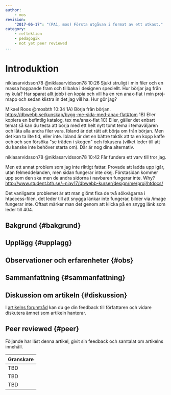 ```yaml
---
author:
    - mos
revision:
    "2017-06-17": "(PA1, mos) Första utgåvan i format av ett utkast."
category:
    - reflektion
    - pedagogik
    - not yet peer reviewed
...
```

Introduktion
===================================

niklasarvidsson78 @niklasarvidsson78 10:26
Sjukt struligt i min filer och en massa hoppande fram och tillbaka i designen speciellt. Hur börjar jag från ny kula? Har sparat allt jobb i en kopia och vill ha en ren anax-flat i min proj-mapp och sedan klistra in det jag vill ha. Hur gör jag?

Mikael Roos @mosbth 10:34
1A) Börja från början. https://dbwebb.se/kunskap/bygg-me-sida-med-anax-flat#tom
1B) Eller kopiera en befintlig katalog, tex me/anax-flat
1C) Eller, gäller det enbart temat så kan du testa att börja med ett helt nytt tomt tema i temaväljaren och låta alla andra filer vara.
Ibland är det rätt att börja om från början. Men det kan ta lite tid, eller inte.
Ibland är det en bättre taktik att ta en kopp kaffe och och sen försöka "se träden i skogen" och fokusera (vilket leder till att du kanske inte behöver starta om).
Där är nog dina alternativ.

niklasarvidsson78 @niklasarvidsson78 10:42
Får fundera ett varv till tror jag.

Men ett annat problem som jag inte riktigt fattar. Provade att ladda upp igår, utan felmeddelanden, men sidan fungerar inte okej. Förstasidan kommer upp som den ska men de andra sidorna i navbaren fungerar inte. Why? http://www.student.bth.se/~niav17/dbwebb-kurser/design/me/proj/htdocs/


Det vanligaste problemet är att man glömt fixa de två sökvägarna i htaccess-filen, det leder till att snygga länkar inte fungerar, bilder via /image fungerar inte. Oftast märker man det genom att klicka på en snygg länk som leder till 404.

<!--more-->


Bakgrund {#bakgrund}
-----------------------




Upplägg {#upplagg}
-----------------------




Observationer och erfarenheter {#obs}
-----------------------








Sammanfattning {#sammanfattning}
-----------------------



Diskussion om artikeln {#diskussion}
-----------------------

I [artikelns forumtråd](t/XXX) kan du ge din feedback till författaren och vidare diskutera ämnet som artikeln hanterar.



Peer reviewed {#peer}
-----------------------
Följande har läst denna artikel, givit sin feedback och samtalat om artikelns innehåll.

| Granskare |
|-----------|
|TBD |
|TBD |
|TBD |
